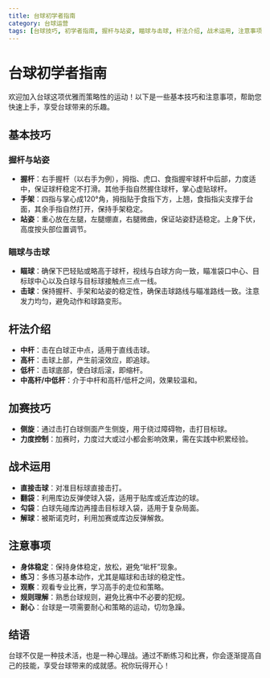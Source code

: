 ```yaml
---
title: 台球初学者指南
category: 台球运营
tags: [台球技巧, 初学者指南, 握杆与站姿, 瞄球与击球, 杆法介绍, 战术运用, 注意事项]
---
```

# 台球初学者指南

欢迎加入台球这项优雅而策略性的运动！以下是一些基本技巧和注意事项，帮助您快速上手，享受台球带来的乐趣。

## 基本技巧

### 握杆与站姿
- **握杆**：右手握杆（以右手为例），拇指、虎口、食指握牢球杆中后部，力度适中，保证球杆稳定不打滑。其他手指自然握住球杆，掌心虚贴球杆。
- **手架**：四指与掌心成120°角，拇指贴于食指下方，上翘，食指指尖支撑于台面，其余手指自然打开，保持手架稳定。
- **站姿**：重心放在左腿，左腿绷直，右腿微曲，保证站姿舒适稳定。上身下伏，高度按头部位置调节。

### 瞄球与击球
- **瞄球**：确保下巴轻贴或略高于球杆，视线与白球方向一致，瞄准袋口中心、目标球中心以及白球与目标球接触点三点一线。
- **击球**：保持握杆、手架和站姿的稳定性，确保击球路线与瞄准路线一致。注意发力均匀，避免动作和球路变形。

## 杆法介绍
- **中杆**：击在白球正中点，适用于直线击球。
- **高杆**：击球上部，产生前滚效应，即追球。
- **低杆**：击球底部，使白球后滚，即缩杆。
- **中高杆/中低杆**：介于中杆和高杆/低杆之间，效果较温和。

## 加赛技巧
- **侧旋**：通过击打白球侧面产生侧旋，用于绕过障碍物，击打目标球。
- **力度控制**：加赛时，力度过大或过小都会影响效果，需在实践中积累经验。

## 战术运用
- **直接击球**：对准目标球直接击打。
- **翻袋**：利用库边反弹使球入袋，适用于贴库或近库边的球。
- **勾袋**：白球先碰库边再撞击目标球入袋，适用于复杂局面。
- **解球**：被斯诺克时，利用加赛或库边反弹解救。

## 注意事项
- **身体稳定**：保持身体稳定，放松，避免“呲杆”现象。
- **练习**：多练习基本动作，尤其是瞄球和击球的稳定性。
- **观察**：观看专业比赛，学习高手的走位和策略。
- **规则理解**：熟悉台球规则，避免比赛中不必要的犯规。
- **耐心**：台球是一项需要耐心和策略的运动，切勿急躁。

## 结语
台球不仅是一种技术活，也是一种心理战。通过不断练习和比赛，你会逐渐提高自己的技能，享受台球带来的成就感。祝你玩得开心！